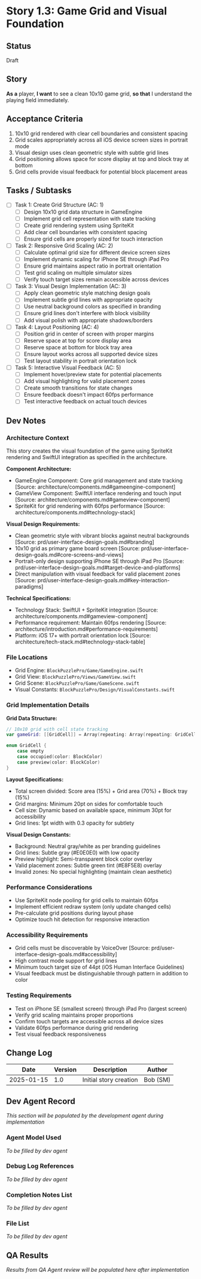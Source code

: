 # Story 1.3: Game Grid and Visual Foundation

## Status
Draft

## Story
**As a** player,
**I want** to see a clean 10x10 game grid,
**so that** I understand the playing field immediately.

## Acceptance Criteria
1. 10x10 grid rendered with clear cell boundaries and consistent spacing
2. Grid scales appropriately across all iOS device screen sizes in portrait mode
3. Visual design uses clean geometric style with subtle grid lines
4. Grid positioning allows space for score display at top and block tray at bottom
5. Grid cells provide visual feedback for potential block placement areas

## Tasks / Subtasks
- [ ] Task 1: Create Grid Structure (AC: 1)
  - [ ] Design 10x10 grid data structure in GameEngine
  - [ ] Implement grid cell representation with state tracking
  - [ ] Create grid rendering system using SpriteKit
  - [ ] Add clear cell boundaries with consistent spacing
  - [ ] Ensure grid cells are properly sized for touch interaction
- [ ] Task 2: Responsive Grid Scaling (AC: 2)
  - [ ] Calculate optimal grid size for different device screen sizes
  - [ ] Implement dynamic scaling for iPhone SE through iPad Pro
  - [ ] Ensure grid maintains aspect ratio in portrait orientation
  - [ ] Test grid scaling on multiple simulator sizes
  - [ ] Verify touch target sizes remain accessible across devices
- [ ] Task 3: Visual Design Implementation (AC: 3)
  - [ ] Apply clean geometric style matching design goals
  - [ ] Implement subtle grid lines with appropriate opacity
  - [ ] Use neutral background colors as specified in branding
  - [ ] Ensure grid lines don't interfere with block visibility
  - [ ] Add visual polish with appropriate shadows/borders
- [ ] Task 4: Layout Positioning (AC: 4)
  - [ ] Position grid in center of screen with proper margins
  - [ ] Reserve space at top for score display area
  - [ ] Reserve space at bottom for block tray area
  - [ ] Ensure layout works across all supported device sizes
  - [ ] Test layout stability in portrait orientation lock
- [ ] Task 5: Interactive Visual Feedback (AC: 5)
  - [ ] Implement hover/preview state for potential placements
  - [ ] Add visual highlighting for valid placement zones
  - [ ] Create smooth transitions for state changes
  - [ ] Ensure feedback doesn't impact 60fps performance
  - [ ] Test interactive feedback on actual touch devices

## Dev Notes

### Architecture Context
This story creates the visual foundation of the game using SpriteKit rendering and SwiftUI integration as specified in the architecture.

**Component Architecture:**
- GameEngine Component: Core grid management and state tracking [Source: architecture/components.md#gameengine-component]
- GameView Component: SwiftUI interface rendering and touch input [Source: architecture/components.md#gameview-component]
- SpriteKit for grid rendering with 60fps performance [Source: architecture/components.md#technology-stack]

**Visual Design Requirements:**
- Clean geometric style with vibrant blocks against neutral backgrounds [Source: prd/user-interface-design-goals.md#branding]
- 10x10 grid as primary game board screen [Source: prd/user-interface-design-goals.md#core-screens-and-views]
- Portrait-only design supporting iPhone SE through iPad Pro [Source: prd/user-interface-design-goals.md#target-device-and-platforms]
- Direct manipulation with visual feedback for valid placement zones [Source: prd/user-interface-design-goals.md#key-interaction-paradigms]

**Technical Specifications:**
- Technology Stack: SwiftUI + SpriteKit integration [Source: architecture/components.md#gameview-component]
- Performance requirement: Maintain 60fps rendering [Source: architecture/introduction.md#performance-requirements]
- Platform: iOS 17+ with portrait orientation lock [Source: architecture/tech-stack.md#technology-stack-table]

### File Locations
- Grid Engine: `BlockPuzzlePro/Game/GameEngine.swift`
- Grid View: `BlockPuzzlePro/Views/GameView.swift`
- Grid Scene: `BlockPuzzlePro/Game/GameScene.swift`
- Visual Constants: `BlockPuzzlePro/Design/VisualConstants.swift`

### Grid Implementation Details
**Grid Data Structure:**
```swift
// 10x10 grid with cell state tracking
var gameGrid: [[GridCell]] = Array(repeating: Array(repeating: GridCell.empty, count: 10), count: 10)

enum GridCell {
    case empty
    case occupied(color: BlockColor)
    case preview(color: BlockColor)
}
```

**Layout Specifications:**
- Total screen divided: Score area (15%) + Grid area (70%) + Block tray (15%)
- Grid margins: Minimum 20pt on sides for comfortable touch
- Cell size: Dynamic based on available space, minimum 30pt for accessibility
- Grid lines: 1pt width with 0.3 opacity for subtlety

**Visual Design Constants:**
- Background: Neutral gray/white as per branding guidelines
- Grid lines: Subtle gray (#E0E0E0) with low opacity
- Preview highlight: Semi-transparent block color overlay
- Valid placement zones: Subtle green tint (#E8F5E8) overlay
- Invalid zones: No special highlighting (maintain clean aesthetic)

### Performance Considerations
- Use SpriteKit node pooling for grid cells to maintain 60fps
- Implement efficient redraw system (only update changed cells)
- Pre-calculate grid positions during layout phase
- Optimize touch hit detection for responsive interaction

### Accessibility Requirements
- Grid cells must be discoverable by VoiceOver [Source: prd/user-interface-design-goals.md#accessibility]
- High contrast mode support for grid lines
- Minimum touch target size of 44pt (iOS Human Interface Guidelines)
- Visual feedback must be distinguishable through pattern in addition to color

### Testing Requirements
- Test on iPhone SE (smallest screen) through iPad Pro (largest screen)
- Verify grid scaling maintains proper proportions
- Confirm touch targets are accessible across all device sizes
- Validate 60fps performance during grid rendering
- Test visual feedback responsiveness

## Change Log
| Date | Version | Description | Author |
|------|---------|-------------|---------|
| 2025-01-15 | 1.0 | Initial story creation | Bob (SM) |

## Dev Agent Record
*This section will be populated by the development agent during implementation*

### Agent Model Used
*To be filled by dev agent*

### Debug Log References
*To be filled by dev agent*

### Completion Notes List
*To be filled by dev agent*

### File List
*To be filled by dev agent*

## QA Results
*Results from QA Agent review will be populated here after implementation*